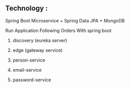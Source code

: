 Technology :
------------

Spring Boot Microservice + Spring Data JPA + MongoDB

Run Application Following Orders With spring boot

1) discovery (eureka server)

2) edge (gateway service)

3) person-service 

4) email-service

5) password-service

